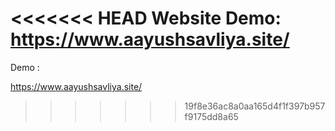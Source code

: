 <<<<<<< HEAD
Website Demo: https://www.aayushsavliya.site/
=======
Demo :

https://www.aayushsavliya.site/
>>>>>>> 19f8e36ac8a0aa165d4f1f397b957f9175dd8a65
